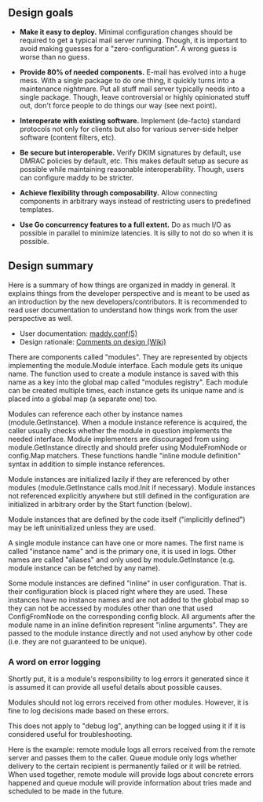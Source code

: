 ## Design goals

- **Make it easy to deploy.**
  Minimal configuration changes should be required to get a typical mail server
  running. Though, it is important to avoid making guesses for a
  "zero-configuration". A wrong guess is worse than no guess.

- **Provide 80% of needed components.**
  E-mail has evolved into a huge mess. With a single package to do one thing, it
  quickly turns into a maintenance nightmare. Put all stuff mail server
  typically needs into a single package. Though, leave controversial or highly
  opinionated stuff out, don't force people to do things our way
  (see next point).

- **Interoperate with existing software.**
  Implement (de-facto) standard protocols not only for clients but also for
  various server-side helper software (content filters, etc).

- **Be secure but interoperable.**
  Verify DKIM signatures by default, use DMRAC policies by default, etc. This
  makes default setup as secure as possible while maintaining reasonable
  interoperability. Though, users can configure maddy to be stricter.

- **Achieve flexibility through composability.**
  Allow connecting components in arbitrary ways instead of restricting users to
  predefined templates.

- **Use Go concurrency features to a full extent.**
  Do as much I/O as possible in parallel to minimize latencies. It is silly to
  not do so when it is possible.

## Design summary

Here is a summary of how things are organized in maddy in general. It explains
things from the developer perspective and is meant to be used as an
introduction by the new developers/contributors. It is recommended to read
user documentation to understand how things work from the user perspective as
well.

- User documentation: [maddy.conf(5)](maddy.conf.5.scd)
- Design rationale: [Comments on design (Wiki)][1]

There are components called "modules". They are represented by objects
implementing the module.Module interface. Each module gets its unique name.
The function used to create a module instance is saved with this name as a key
into the global map called "modules registry". Each module can be created
multiple times, each instance gets its unique name and is placed into a global
map (a separate one) too.

Modules can reference each other by instance names (module.GetInstance). When a
module instance reference is acquired, the caller usually checks whether the
module in question implements the needed interface. Module implementers are
discouraged from using module.GetInstance directly and should prefer using
ModuleFromNode or config.Map matchers. These functions handle "inline module
definition" syntax in addition to simple instance references.

Module instances are initialized lazily if they are referenced by other modules
(module.GetInstance calls mod.Init if necessary). Module instances not
referenced explicitly anywhere but still defined in the configuration are
initialized in arbitrary order by the Start function (below).

Module instances that are defined by the code itself ("implicitly defined") may
be left uninitialized unless they are used.

A single module instance can have one or more names. The first name is called
"instance name" and is the primary one, it is used in logs.  Other names are
called "aliases" and only used by module.GetInstance (e.g. module instance can
be fetched by any name).

Some module instances are defined "inline" in user configuration. That is.
their configuration block is placed right where they are used. These instances
have no instance names and are not added to the global map so they can not be
accessed by modules other than one that used ConfigFromNode on the
corresponding config block. All arguments after the module name in an inline
definition represent "inline arguments". They are passed to the module instance
directly and not used anyhow by other code (i.e. they are not guaranteed to be
unique).

### A word on error logging

Shortly put, it is a module's responsibility to log errors it generated since it
is assumed it can provide all useful details about possible causes.

Modules should not log errors received from other modules. However, it is 
fine to log decisions made based on these errors.

This does not apply to "debug log", anything can be logged using it if it is
considered useful for troubleshooting.

Here is the example: remote module logs all errors received from the remote
server and passes them to the caller. Queue module only logs whether delivery to
the certain recipient is permanently failed or it will be retried. When used
together, remote module will provide logs about concrete errors happened and
queue module will provide information about tries made and scheduled to be made
in the future.

[1]: https://github.com/foxcpp/maddy/wiki/Dev:-Comments-on-design
